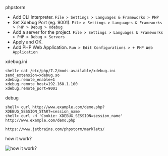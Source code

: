 phpstorm

- Add CLI Interpreter. `File > Settings > Languages & Frameworks > PHP`
- Set Xdebug Port (eg. 9001). `File > Settings > Languages & Frameworks > PHP > Debug > Xdebug`
- Add a server for the project. `File > Settings > Languages & Frameworks > PHP > Debug > Servers`
- Apply and OK.
- Add PHP Web Application. `Run > Edit Configurations > + PHP Web Application`

xdebug.ini 

```shell
shell> cat /etc/php/7.2/mods-available/xdebug.ini 
zend_extension=xdebug.so
xdebug.remote_enable=1
xdebug.remote_host=192.168.1.100
xdebug.remote_port=9001
```

debug

```shell
shell> curl http://www.example.com/demo.php?XDEBUG_SESSION_START=session_name
shell> curl -H 'Cookie: XDEBUG_SESSION=session_name' http://www.example.com/demo.php

https://www.jetbrains.com/phpstorm/marklets/
```

how it work?

![how it work?](https://xdebug.org/images/docs/dbgp-setup.gif)




